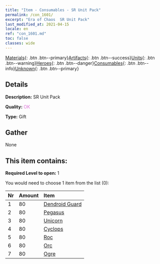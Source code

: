 ```yaml
---
title: "Item - Consumables - SR Unit Pack"
permalink: /con_1601/
excerpt: "Era of Chaos  SR Unit Pack"
last_modified_at: 2021-04-15
locale: en
ref: "con_1601.md"
toc: false
classes: wide
---
```

 [Materials](/Items/){: .btn .btn--primary}[Artifacts](/Items/Artifacts/){: .btn .btn--success}[Units](/Items/Units/){: .btn .btn--warning}[Heroes](/Items/Heroes/){: .btn .btn--danger}[Consumables](/Items/Consumables/){: .btn .btn--info}[Unknown](/Items/Unknown/){: .btn .btn--primary}

## Details
 **Description:** SR Unit Pack

 **Quality:** <span style="color: #DA70D6">OK</span>

 **Type:** Gift

## Gather

  None

## This item contains:

 **Required Level to open:** 1

 You would need to choose 1 item from the list (0):

  | Nr | Amount |     Item    |
  |:---|:-------|:------------|
  | 1 | 80 | [Dendroid Guard](/Items/unt_203/) |  | 
  | 2 | 80 | [Pegasus](/Items/unt_202/) |  | 
  | 3 | 80 | [Unicorn](/Items/unt_204/) |  | 
  | 4 | 80 | [Cyclops](/Items/unt_222/) |  | 
  | 5 | 80 | [Roc](/Items/unt_221/) |  | 
  | 6 | 80 | [Orc](/Items/unt_219/) |  | 
  | 7 | 80 | [Ogre](/Items/unt_220/) |  | 
